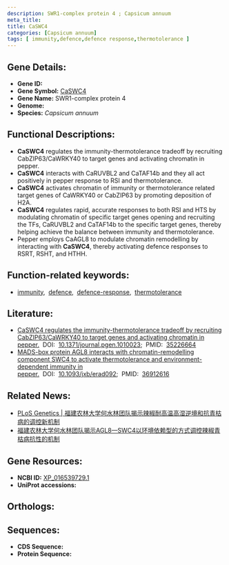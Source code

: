 ```yaml
---
description: SWR1-complex protein 4 ; Capsicum annuum
meta_title:
title: CaSWC4
categories: [Capsicum annuum]
tags: [ immunity,defence,defence response,thermotolerance ]
---
```


## Gene Details:
- **Gene ID:** []()
- **Gene Symbol:** <u>CaSWC4</u>
- **Gene Name:** SWR1-complex protein 4
- **Genome:** 
- **Species:** *Capsicum annuum*

## Functional Descriptions:
   - **CaSWC4** regulates the immunity-thermotolerance tradeoff by recruiting CabZIP63/CaWRKY40 to target genes and activating chromatin in pepper.
   - **CaSWC4** interacts with CaRUVBL2 and CaTAF14b and they all act positively in pepper response to RSI and thermotolerance.
   - **CaSWC4** activates chromatin of immunity or thermotolerance related target genes of CaWRKY40 or CabZIP63 by promoting deposition of H2A.
   - **CaSWC4** regulates rapid, accurate responses to both RSI and HTS by modulating chromatin of specific target genes opening and recruiting the TFs, CaRUVBL2 and CaTAF14b to the specific target genes, thereby helping achieve the balance between immunity and thermotolerance.
   - Pepper employs CaAGL8 to modulate chromatin remodelling by interacting with **CaSWC4**, thereby activating defence responses to RSRT, RSHT, and HTHH.

## Function-related keywords:
   - [immunity](/tags/immunity/),&nbsp;&nbsp;[defence](/tags/defence/),&nbsp;&nbsp;[defence-response](/tags/defence-response/),&nbsp;&nbsp;[thermotolerance](/tags/thermotolerance/)

## Literature:
   - [CaSWC4 regulates the immunity-thermotolerance tradeoff by recruiting CabZIP63/CaWRKY40 to target genes and activating chromatin in pepper.](https://www.doi.org/10.1371/journal.pgen.1010023)&nbsp;&nbsp;DOI:&nbsp;&nbsp;[10.1371/journal.pgen.1010023](https://www.doi.org/10.1371/journal.pgen.1010023);&nbsp;&nbsp;PMID:&nbsp;&nbsp;[35226664](https://pubmed.ncbi.nlm.nih.gov/35226664/)
   - [MADS-box protein AGL8 interacts with chromatin-remodelling component SWC4 to activate thermotolerance and environment-dependent immunity in pepper.](https://www.doi.org/10.1093/jxb/erad092)&nbsp;&nbsp;DOI:&nbsp;&nbsp;[10.1093/jxb/erad092](https://www.doi.org/10.1093/jxb/erad092);&nbsp;&nbsp;PMID:&nbsp;&nbsp;[36912616](https://pubmed.ncbi.nlm.nih.gov/36912616/)

## Related News:
   - [PLoS Genetics | 福建农林大学何水林团队揭示辣椒耐高温高湿逆境和抗青枯病的调控新机制](https://mp.weixin.qq.com/s?__biz=MzU3ODY3MDM0NA==&mid=2247516376&idx=2&sn=c574b9ddf5fa16fbc61479ef06e7152b&chksm=fd731abfca0493a9ef6e573ef4a6945a54b0594d55e9a1b0a238c22f86dcefc0b3fda22a0ba0&scene=27#wechat_redirect)
   - [福建农林大学何水林团队揭示AGL8—SWC4以环境依赖型的方式调控辣椒青枯病抗性的机制](https://mp.weixin.qq.com/s?__biz=MzU3ODY3MDM0NA==&mid=2247526639&idx=2&sn=ec75621e68fe186a241fc46346bb4756&chksm=fce800ad4a191057d131d55c07c74465f482722dbfa2e3f79137d9120adb83862097db2eedf4&scene=27#wechat_redirect)

## Gene Resources:
- **NCBI ID:**  [XP_016539729.1](https://www.ncbi.nlm.nih.gov/search/all/?term=XP_016539729.1)
- **UniProt accessions:**  [](https://www.uniprot.org/uniprotkb//entry)

## Orthologs:

## Sequences:
- **CDS Sequence:**
- **Protein Sequence:**
